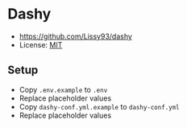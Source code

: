 # Dashy
- https://github.com/Lissy93/dashy
- License: [MIT](https://opensource.org/license/mit)

## Setup
- Copy `.env.example` to `.env`
- Replace placeholder values
- Copy `dashy-conf.yml.example` to `dashy-conf.yml`
- Replace placeholder values
